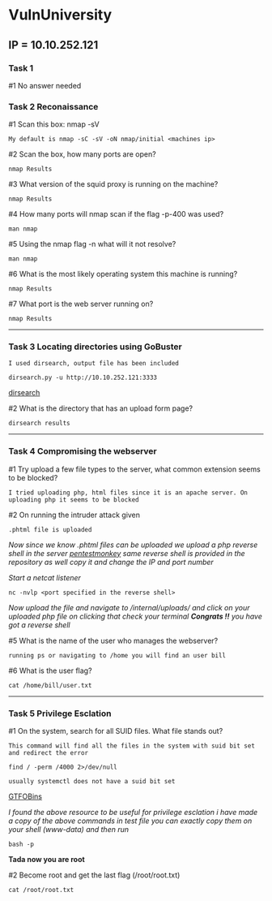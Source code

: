 # VulnUniversity

## IP = 10.10.252.121

### Task 1 

#1 No answer needed

### Task 2 Reconaissance

#1 Scan this box: nmap -sV <machines ip>
``` 
My default is nmap -sC -sV -oN nmap/initial <machines ip>
``` 

#2 Scan the box, how many ports are open?
```
nmap Results
```
#3 What version of the squid proxy is running on the machine?
```
nmap Results
```
#4 How many ports will nmap scan if the flag -p-400 was used?
```
man nmap
```
#5 Using the nmap flag -n what will it not resolve?
```
man nmap
```
#6 What is the most likely operating system this machine is running?
```
nmap Results
```
#7 What port is the web server running on?
```
nmap Results
```
*******************

### Task 3 Locating directories using GoBuster
```
I used dirsearch, output file has been included

dirsearch.py -u http://10.10.252.121:3333
```
[dirsearch](https://github.com/maurosoria/dirsearch)

#2 What is the directory that has an upload form page?
```
dirsearch results
```
*****************
### Task 4 Compromising the webserver

#1  Try upload a few file types to the server, what common extension seems to be blocked? 
```
I tried uploading php, html files since it is an apache server. On uploading php it seems to be blocked
```

#2 On running the intruder attack given
```
.phtml file is uploaded
```

*Now since we know .phtml files can be uploaded
we upload a php reverse shell in the server
[pentestmonkey](https://github.com/pentestmonkey/php-reverse-shell)
same reverse shell is provided in the repository as well copy it and change the IP and port number*

*Start a netcat listener*

`nc -nvlp <port specified in the reverse shell>` 

*Now upload the file and navigate to /internal/uploads/ and click on your uploaded php file on clicking that check your terminal **Congrats !!** you have got a reverse shell*

#5 What is the name of the user who manages the webserver?
```
running ps or navigating to /home you will find an user bill
```
#6 What is the user flag?
```
cat /home/bill/user.txt
```
*************
### Task 5 Privilege Esclation
#1 On the system, search for all SUID files. What file stands out?
```
This command will find all the files in the system with suid bit set and redirect the error

find / -perm /4000 2>/dev/null

usually systemctl does not have a suid bit set
```

[GTFOBins](https://gtfobins.github.io/gtfobins/systemctl/)

*I found the above resource to be useful for privilege esclation i have made a copy of the above commands in test file you can exactly copy them on your shell (www-data) and then run*

`bash -p`

**Tada now you are root**

#2 Become root and get the last flag (/root/root.txt)
```
cat /root/root.txt
```











